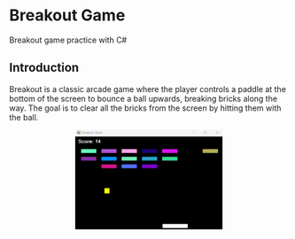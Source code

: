 # Breakout Game
Breakout game practice with C#

## Introduction

Breakout is a classic arcade game where the player controls a paddle at the bottom of the screen to bounce a ball upwards, breaking bricks along the way. The goal is to clear all the bricks from the screen by hitting them with the ball.

<p align="center">
  <img height='180px' src="gamePlay.png" alt="Breakout Game Screenshot" />
</p>
